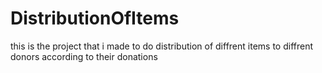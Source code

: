 # DistributionOfItems
this is the project that i made to do distribution of diffrent items to diffrent donors according to their donations
